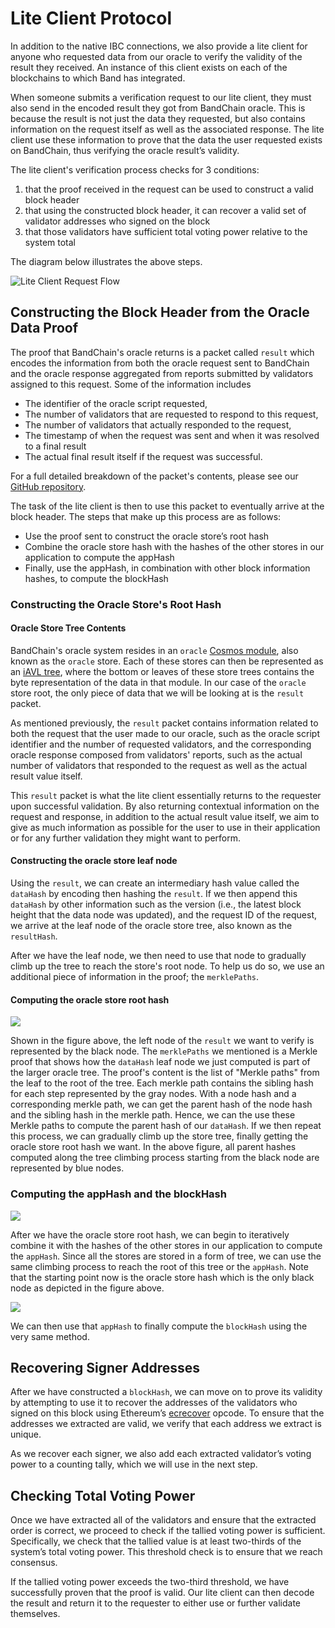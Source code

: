 # Lite Client Protocol

In addition to the native IBC connections, we also provide a lite client for anyone who requested data from our oracle to verify the validity of the result they received. An instance of this client exists on each of the blockchains to which Band has integrated.

When someone submits a verification request to our lite client, they must also send in the encoded result they got from BandChain oracle. This is because the result is not just the data they requested, but also contains information on the request itself as well as the associated response. The lite client use these information to prove that the data the user requested exists on BandChain, thus verifying the oracle result’s validity.

The lite client's verification process checks for 3 conditions:

1. that the proof received in the request can be used to construct a valid block header
2. that using the constructed block header, it can recover a valid set of validator addresses who signed on the block
3. that those validators have sufficient total voting power relative to the system total

The diagram below illustrates the above steps.

![Lite Client Request Flow](https://i.imgur.com/RQl8gY9.png)

## Constructing the Block Header from the Oracle Data Proof

The proof that BandChain's oracle returns is a packet called `result` which encodes the information from both the oracle request sent to BandChain and the oracle response aggregated from reports submitted by validators assigned to this request. Some of the information includes

- The identifier of the oracle script requested,
- The number of validators that are requested to respond to this request,
- The number of validators that actually responded to the request,
- The timestamp of when the request was sent and when it was resolved to a final result
- The actual final result itself if the request was successful.

For a full detailed breakdown of the packet's contents, please see our [GitHub repository](https://github.com/bandprotocol/chain/blob/master/x/oracle/types/result.go).

The task of the lite client is then to use this packet to eventually arrive at the block header. The steps that make up this process are as follows:

- Use the proof sent to construct the oracle store’s root hash
- Combine the oracle store hash with the hashes of the other stores in our application to compute the appHash
- Finally, use the appHash, in combination with other block information hashes, to compute the blockHash

### Constructing the Oracle Store's Root Hash

#### Oracle Store Tree Contents

BandChain's oracle system resides in an `oracle` [Cosmos module](https://github.com/cosmos/cosmos-sdk/tree/master/x), also known as the `oracle` store. Each of these stores can then be represented as an [iAVL tree](https://github.com/cosmos/iavl), where the bottom or leaves of these store trees contains the byte representation of the data in that module. In our case of the `oracle` store root, the only piece of data that we will be looking at is the `result` packet.

As mentioned previously, the `result` packet contains information related to both the request that the user made to our oracle, such as the oracle script identifier and the number of requested validators, and the corresponding oracle response composed from validators' reports, such as the actual number of validators that responded to the request as well as the actual result value itself.

This `result` packet is what the lite client essentially returns to the requester upon successful validation. By also returning contextual information on the request and response, in addition to the actual result value itself, we aim to give as much information as possible for the user to use in their application or for any further validation they might want to perform.

#### Constructing the oracle store leaf node

Using the `result`, we can create an intermediary hash value called the `dataHash` by encoding then hashing the `result`. If we then append this `dataHash` by other information such as the version (i.e., the latest block height that the data node was updated), and the request ID of the request, we arrive at the leaf node of the oracle store tree, also known as the `resultHash`.

After we have the leaf node, we then need to use that node to gradually climb up the tree to reach the store's root node. To help us do so, we use an additional piece of information in the proof; the `merklePaths`.

#### Computing the oracle store root hash

![](https://i.imgur.com/9Yi4ZPF.png)

Shown in the figure above, the left node of the `result` we want to verify is represented by the black node. The `merklePaths` we mentioned is a Merkle proof that shows how the `dataHash` leaf node we just computed is part of the larger oracle tree. The proof's content is the list of "Merkle paths" from the leaf to the root of the tree. Each merkle path contains the sibling hash for each step represented by the gray nodes. With a node hash and a corresponding merkle path, we can get the parent hash of the node hash and the sibling hash in the merkle path. Hence, we can the use these Merkle paths to compute the parent hash of our `dataHash`. If we then repeat this process, we can gradually climb up the store tree, finally getting the oracle store root hash we want. In the above figure, all parent hashes computed along the tree climbing process starting from the black node are represented by blue nodes.

### Computing the appHash and the blockHash

![](https://i.imgur.com/OlkJcvR.png)

After we have the oracle store root hash, we can begin to iteratively combine it with the hashes of the other stores in our application to compute the `appHash`. Since all the stores are stored in a form of tree, we can use the same climbing process to reach the root of this tree or the `appHash`. Note that the starting point now is the oracle store hash which is the only black node as depicted in the figure above.

![](https://i.imgur.com/bh1TZQY.png)

We can then use that `appHash` to finally compute the `blockHash` using the very same method.

## Recovering Signer Addresses

After we have constructed a `blockHash`, we can move on to prove its validity by attempting to use it to recover the addresses of the validators who signed on this block using Ethereum’s [ecrecover](https://github.com/OpenZeppelin/openzeppelin-contracts/blob/master/contracts/utils/cryptography/ECDSA.sol#L16) opcode. To ensure that the addresses we extracted are valid, we verify that each address we extract is unique.

As we recover each signer, we also add each extracted validator’s voting power to a counting tally, which we will use in the next step.

## Checking Total Voting Power

Once we have extracted all of the validators and ensure that the extracted order is correct, we proceed to check if the tallied voting power is sufficient. Specifically, we check that the tallied value is at least two-thirds of the system’s total voting power. This threshold check is to ensure that we reach consensus.

If the tallied voting power exceeds the two-third threshold, we have successfully proven that the proof is valid. Our lite client can then decode the result and return it to the requester to either use or further validate themselves.
